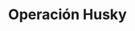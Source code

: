 ﻿---
title: "Operación Husky"
permalink: periodes_693.html
layout: periode
dataInici: 1943-07-09
dataFi: 1943-08-17
sidebar: periodes
pares:
  - 692:
    title: "Campaña de Italia"
    dataInici: "(1943-07-10)"
    dataFi: "(1945-05-02)"

fills:
jocsPrincipals:
  - title: "FAB: Sicily"
    bggId: 68260
    dataInici: 
    dataFi: 

  - title: "Opération Husky, Sicile 1943"
    bggId: 111026
    dataInici: 
    dataFi: 

jocsEscenaris:
  - title: "OCS. Sicily II"
    bggId: 202942
    dataInici: 
    dataFi: 

jocsEpoca:
jocsEpocaEscenaris:
---
